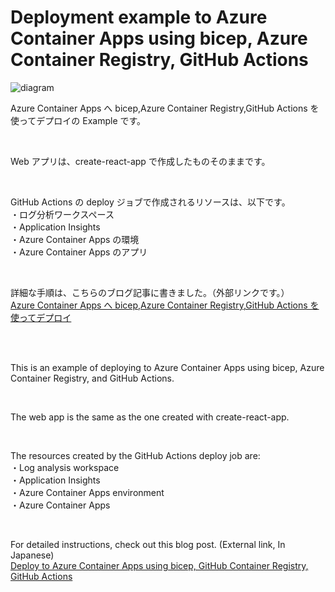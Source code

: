 # Deployment example to Azure Container Apps using bicep, Azure Container Registry, GitHub Actions

![diagram](https://res.cloudinary.com/dt8zu6zzd/image/upload/blog/acr-aca-bicep/zu1.png)

Azure Container Apps へ bicep,Azure Container Registry,GitHub Actions を使ってデプロイの Example です。

<br />

Web アプリは、create-react-app で作成したものそのままです。

<br />

GitHub Actions の deploy ジョブで作成されるリソースは、以下です。  
・ログ分析ワークスペース  
・Application Insights  
・Azure Container Apps の環境  
・Azure Container Apps のアプリ

<br />

詳細な手順は、こちらのブログ記事に書きました。（外部リンクです。）  
[Azure Container Apps へ bicep,Azure Container Registry,GitHub Actions を使ってデプロイ](https://itc-engineering-blog.netlify.app/blogs/acr-aca-bicep)

<br />

<br />

This is an example of deploying to Azure Container Apps using bicep, Azure Container Registry, and GitHub Actions.

<br />

The web app is the same as the one created with create-react-app.

<br />

The resources created by the GitHub Actions deploy job are:  
・Log analysis workspace  
・Application Insights  
・Azure Container Apps environment  
・Azure Container Apps

<br />

For detailed instructions, check out this blog post. (External link, In Japanese)  
[Deploy to Azure Container Apps using bicep, GitHub Container Registry, GitHub Actions](https://itc-engineering-blog.netlify.app/blogs/acr-aca-bicep)
